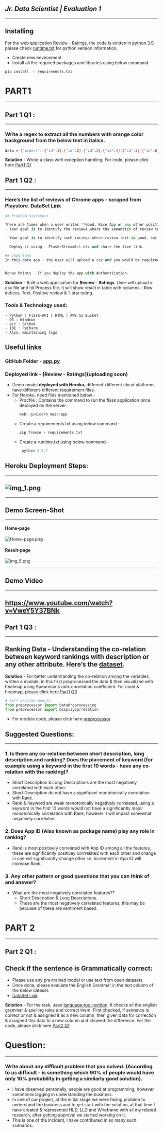 *Jr. Data Scientist | Evaluation 1*
-
---

Installing
-
For the web application [Review - Ratings](link), the code is written in python 3.9, please check [runtime.txt](https://github.com/VkasRajpurohit/Jr-Data-Scientist-Evaluation1/blob/main/Part1/Que_2/runtime.txt) for python version information.

- Create new environment.
- Install all the required packages and libraries using below command -  
```bash
pip install -r requirements.txt
```


# PART1

---
Part 1 Q1 :
-
---
### Write a regex to extract all the numbers with orange color background from the below text in italics.

```bash
data = {"orders":[{"id":1},{"id":2},{"id":3},{"id":4},{"id":5},{"id":6},{"id":7},{"id":8},{"id":9},{"id":10},{"id":11},{"id":648},{"id":649},{"id":650},{"id":651},{"id":652},{"id":653}],"errors":[{"code":3,"message":"[PHP Warning #2] count(): Parameter must be an array or an object that implements Countable (153)"}]}
```
**Solution** - Wrote a class with exception handling. For code, please click here [Part1 Q1](https://github.com/VkasRajpurohit/Jr-Data-Scientist-Evaluation1/tree/main/Part1/Que_1)




Part 1 Q2 :
-
---

### Here’s the list of reviews of Chrome apps - scraped from Playstore.  [DataSet Link](https://drive.google.com/file/d/1SuiFw4MYxOBlqsRgyXLfch28-gzx8bX6/view)

```python
## Problem Statement 

There are times when a user writes **Good, Nice App or any other positive text**, in the review and gives 1-star rating. 
- Your goal is to identify the reviews where the semantics of review text does not match rating. 

- Your goal is to identify such ratings where review text is good, but rating is negative- so that the support team can point this to users. 

- Deploy it using - Flask/Streamlit etc and share the live link. 

## Important
In this data app - the user will upload a csv and you would be required to display the reviews where the content doesn’t match ratings. This csv will be in the same format as the DataSet Link


Bonus Points - If you deploy the app with Authentication. 
```

**Solution** - Built a web application for **Review - Ratings**. User will upload a csv file and hit Process file. It will show result in table with columns - Row indices, Text, Positive review & 1-star rating.

### Tools & Technology used: 

```
- Python | Flask-API | HTML | AWS S3 Bucket
- OS : Windows
- git : GitHub
- IDE : PyCharm
- Also, maintaining logs
```
## Useful links

### GitHub Folder - [app.py](https://github.com/VkasRajpurohit/Jr-Data-Scientist-Evaluation1/tree/main/Part1/Que_2)

### Deployed link - [Review - Ratings](uploading soon)

  
- Demo model **deployed with Heroku**, different-different cloud platforms have different-different requirement files.
- For Heroku, need files mentioned below -
  - Procfile : Contains the command to run the flask application once deployed on the server.
    ```python
    web: gunicorn main:app
    ```
  - Create a requirements.txt using below command -
    ```python 
    pip freeze > requirements.txt
    ```
  - Create a runtime.txt using below command -  
    ```python
     python-3.9.7
     ```

Heroku Deployment Steps:
-
---
![img_1.png](imgs\img_1.png)
-
---




Demo Screen-Shot
-
---
#### Home-page
![Home-page.png](imgs\img.png)

#### Result-page
![img_5.png](imgs\img_5.png)

---

Demo Video
-
---
https://www.youtube.com/watch?v=VweY5Y37BNk
---



Part 1  Q3 :
-
---
Ranking Data - Understanding the co-relation between keyword rankings with description or any other attribute. Here’s the [dataset](https://drive.google.com/file/d/1yuDyU7EjJ8Nai83FDdIF2w4inm17NzBF/view). 
-
**Solution**  - For better understanding the co-relation among the variables, written a module, in this first preprocessed the data & then visualized with heatmap using Spearman's rank correlation coefficient. For code & heatmap, please click here [Part1 Q3](https://github.com/VkasRajpurohit/Jr-Data-Scientist-Evaluation1/tree/main/Part1/Que_3)

```python
# Self written module
from preprocessor import DataPreprocessing
from preprocessor import DisplayCorrelation
```
- For module code, please click here [preprocessor](https://github.com/VkasRajpurohit/Jr-Data-Scientist-Evaluation1/blob/main/Part1/Que_3/preprocessor.py)

## Suggested Questions:

---
### 1. Is there any co-relation between short description, long description and ranking? Does the placement of keyword (for example using a keyword in the first 10 words - have any co-relation with the ranking)?

- Short Description & Long Descriptions are the most negatively correlated with each other.
- Short Description do not have a significant monotonically correlation with Rank.
- Rank & Keyword are weak monotonically negatively correlated, using a keyword in the first 10 words would not have a significantly major monotonically correlation with Rank, however it will impact somewhat negatively correlated.


### 2. Does App ID (Also known as package name) play any role in ranking?  

- Rank is most positively correlated with App ID among all the features, these are significantly positivey corrrelated with each other and change in one will significantly change other i.e. increment in App ID will increase Rank.


### 3. Any other pattern or good questions that you can think of and answer?

- What are the most negatively correlated features??
  - Short Description & Long Descriptions.
  - These are the most negatively correlated features, this may be becuase of these are sentiment based.


# PART 2

---
## Part 2  Q1 :

## Check if the sentence is Grammatically correct: 

- Please use any pre-trained model or use text from open datasets. 
- Once done, please evaluate the English Grammar in the text column of the below dataset.
- [DataSet Link](https://drive.google.com/file/d/1LTI5KNqPrtxrYRgJk2AxI30KgYyNcRpD/view)


**Solution**  - For the task, used [language-tool-python](https://pypi.org/project/language-tool-python/). It checks all the english grammar & spelling rules and correct them. First checked, if sentence is correct or not & assigned it as a new column, then given data for correction & assigned this data to a new column and showed the difference. For the code, please click here [Part2 Q1](https://github.com/VkasRajpurohit/Jr-Data-Scientist-Evaluation1/tree/main/Part2)

# Question:

---
### Write about any difficult problem that you solved. (According to us difficult - is something which 90% of people would have only 10% probability in getting a similarly good solution).

- I have observed personally, people are good at programming, however sometimes lagging in understanding the business.
- In one of our project, at the initial stage we were facing problem to understand the business and to get start with the solution, at that time I have created & represented HLD, LLD and Wireframe with all my related research, after getting approval we started working on it.
- This is one of the incident, I have contributed in so many such scenarios.
